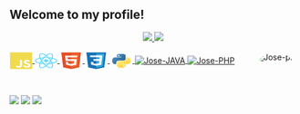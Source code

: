 ## Welcome to my profile!
<div align="center">
  <a href="https://github.com/josehlp1">
  <img height="180em" src="https://github-readme-stats.vercel.app/api?username=josehlp1&show_icons=true&theme=radical&include_all_commits=true&count_private=true"/>
  <img height="180em" src="https://github-readme-stats.vercel.app/api/top-langs/?username=josehlp1&layout=compact&langs_count=7&theme=radical"/>
</div>
  <div style="display: inline_block"><br>
  <img align="center" alt="Rafa-Js" height="30" width="40" src="https://raw.githubusercontent.com/devicons/devicon/master/icons/javascript/javascript-plain.svg">
  <img align="center" alt="Jose-React" height="30" width="40" src="https://raw.githubusercontent.com/devicons/devicon/master/icons/react/react-original.svg">
  <img align="center" alt="Jose-HTML" height="30" width="40" src="https://raw.githubusercontent.com/devicons/devicon/master/icons/html5/html5-original.svg">
  <img align="center" alt="Jose-CSS" height="30" width="40" src="https://raw.githubusercontent.com/devicons/devicon/master/icons/css3/css3-original.svg">
  <img align="center" alt="Jose-Python" height="30" width="40" src="https://raw.githubusercontent.com/devicons/devicon/master/icons/python/python-original.svg">
  <img align="center" alt="Jose-JAVA" height="30" width="40" src="https://icongr.am/devicon/java-original.svg">
  <img align="center" alt="Jose-PHP" height="30" width="40" src="https://icongr.am/devicon/php-original.svg">
  <img align="right" alt="Jose-pic" height="150" style="border-radius:50px;" src="https://cdn.discordapp.com/attachments/938037803315507234/944785157473308732/profile_meta.png">
</div>
  
  ## 
  <br/>
<div> 
  <a href="https://instagram.com/josepellet" target="_blank"><img src="https://img.shields.io/badge/-Instagram-%23E4405F?style=for-the-badge&logo=instagram&logoColor=white" target="_blank"></a>
  <a href = "mailto:jose.l.pellet@gmail.com"><img src="https://img.shields.io/badge/-Gmail-%23333?style=for-the-badge&logo=gmail&logoColor=white" target="_blank"></a>
  <a href="https://www.linkedin.com/in/jos%C3%A9-henrique-lenz-pellet-904b02191" target="_blank"><img src="https://img.shields.io/badge/-LinkedIn-%230077B5?style=for-the-badge&logo=linkedin&logoColor=white" target="_blank"></a> 
 
 
</div>

